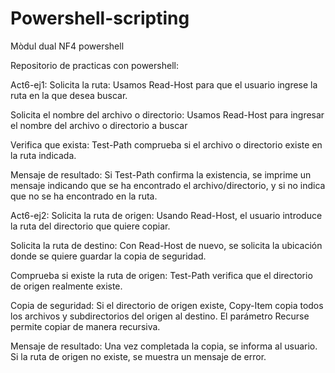 # Powershell-scripting
Mòdul  dual NF4 powershell

Repositorio de practicas con powershell:

Act6-ej1:
  Solicita la ruta: Usamos Read-Host para que el usuario ingrese la ruta en la que desea buscar.
  
  Solicita el nombre del archivo o directorio: Usamos Read-Host para ingresar el nombre del archivo o directorio a buscar
  
  Verifica que exista: Test-Path comprueba si el archivo o directorio existe en la ruta indicada.
  
  Mensaje de resultado: Si Test-Path confirma la existencia, se imprime un mensaje indicando que se ha encontrado el archivo/directorio, y si    no indica que no se ha encontrado en la ruta.
  
Act6-ej2:
  Solicita la ruta de origen: Usando Read-Host, el usuario introduce la ruta del directorio que quiere copiar.
  
  Solicita la ruta de destino: Con Read-Host de nuevo, se solicita la ubicación donde se quiere guardar la copia de seguridad.
  
  Comprueba si existe la ruta de origen: Test-Path verifica que el directorio de origen realmente existe.
  
  Copia de seguridad: Si el directorio de origen existe, Copy-Item copia todos los archivos y subdirectorios del origen al destino. El           parámetro Recurse permite copiar de manera recursiva.
  
  Mensaje de resultado: Una vez completada la copia, se informa al usuario. Si la ruta de origen no existe, se muestra un mensaje de error.
